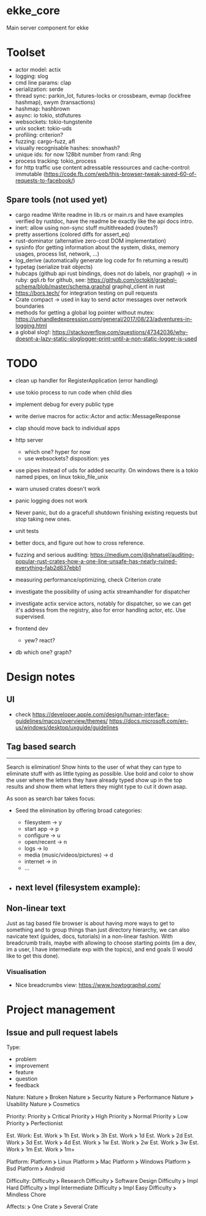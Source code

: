 # ekke_core
Main server component for ekke


# Toolset

  - actor model: actix
  - logging: slog
  - cmd line params: clap
  - serialization: serde
  - thread sync: parkin_lot, futures-locks or crossbeam, evmap (lockfree hashmap), swym (transactions)
  - hashmap: hashbrown
  - async: io tokio, stdfutures
  - websockets: tokio-tungstenite
  - unix socket: tokio-uds
  - profiling: criterion?
  - fuzzing: cargo-fuzz, afl
  - visually recognisable hashes: snowhash?
  - unique ids: for now 128bit number from rand::Rng
  - process tracking: tokio_process
  - for http traffic use content adressable ressources and cache-control: immutable (https://code.fb.com/web/this-browser-tweak-saved-60-of-requests-to-facebook/)

## Spare tools (not used yet)

  - cargo readme Write readme in lib.rs or main.rs and have examples verified by rustdoc, have the readme be exactly like the api docs intro.
  - inert: allow using non-sync stuff multithreaded (routes?)
  - pretty assertions (colored diffs for assert_eq)
  - rust-dominator (alternative zero-cost DOM implementation)
  - sysinfo (for getting information about the system, disks, memory usages, process list, network, ...)
  - log_derive (automatically generate log code for fn returning a result)
  - typetag (serialize trait objects)
  - hubcaps (github api rust bindings, does not do labels, nor graphql) -> in ruby: gqli.rb
    for github, see: https://github.com/octokit/graphql-schema/blob/master/schema.graphql
    graphql_client in rust
  - https://bors.tech/ for integration testing on pull requests
  - Crate compact -> used in kay to send actor messages over network boundaries
  - methods for getting a global log pointer without mutex: https://unhandledexpression.com/general/2017/08/23/adventures-in-logging.html
  - a global slog!: https://stackoverflow.com/questions/47342036/why-doesnt-a-lazy-static-sloglogger-print-until-a-non-static-logger-is-used

# TODO

- clean up handler for RegisterApplication (error handling)
- use tokio process to run code when child dies
- implement debug for every public type
- write derive macros for actix::Actor and actix::MessageResponse
- clap should move back to individual apps

- http server
  - which one? hyper for now
  - use websockets? disposition: yes

- use pipes instead of uds for added security. On windows there is a tokio named pipes, on linux tokio_file_unix

- warn unused crates doesn't work
- panic logging does not work
- Never panic, but do a gracefull shutdown finishing existing requests but stop taking new ones.
- unit tests
- better docs, and figure out how to cross reference.
- fuzzing and serious auditing: https://medium.com/@shnatsel/auditing-popular-rust-crates-how-a-one-line-unsafe-has-nearly-ruined-everything-fab2d837ebb1
- measuring performance/optimizing, check Criterion crate
- investigate the possibility of using actix streamhandler for dispatcher
- investigate actix service actors, notably for dispatcher, so we can get it's address from the registry, also for error handling actor, etc. Use supervised.



- frontend dev
  - yew? react?

- db
  which one? graph?


# Design notes

## UI

 - check https://developer.apple.com/design/human-interface-guidelines/macos/overview/themes/
         https://docs.microsoft.com/en-us/windows/desktop/uxguide/guidelines

## Tag based search
-------------------

Search is elimination! Show hints to the user of what they can type to eliminate stuff with as little typing as possible.
Use bold and color to show the user where the letters they have already typed show up in the top results and show them
what letters they might type to cut it down asap.

As soon as search bar takes focus:
- Seed the elimination by offering broad categories:
  - filesystem -> y
  - start app  -> p
  - configure  -> u
  - open/recent -> n
  - logs        -> lo
  - media (music/videos/pictures) -> d
  - internet    -> in
  - ...

- next level (filesystem example):
  -

## Non-linear text
Just as tag based file browser is about having more ways to get to something and to group things than just directory hierarchy, we can also navicate text (guides, docs, tutorials) in a non-linear fashion. With breadcrumb trails, maybe with allowing to choose starting points (im a dev, im a user, I have intermediate exp with the topics), and end goals (I would like to get this done).

### Visualisation
- Nice breadcrumbs view: https://www.howtographql.com/

# Project management

## Issue and pull request labels

Type:
  - problem
  - improvement
  - feature
  - question
  - feedback

Nature:
Nature ⦔ Broken
Nature ⦔ Security
Nature ⦔ Performance
Nature ⦔ Usability
Nature ⦔ Cosmetics


Priority:
Priority ⦔ Critical
Priority ⦔ High
Priority ⦔ Normal
Priority ⦔ Low
Priority ⦔ Perfectionist


Est. Work:
Est. Work ⦔ 1h
Est. Work ⦔ 3h
Est. Work ⦔ 1d
Est. Work ⦔ 2d
Est. Work ⦔ 3d
Est. Work ⦔ 4d
Est. Work ⦔ 1w
Est. Work ⦔ 2w
Est. Work ⦔ 3w
Est. Work ⦔ 1m
Est. Work ⦔ 1m+


Platform:
Platform ⦔ Linux
Platform ⦔ Mac
Platform ⦔ Windows
Platform ⦔ Bsd
Platform ⦔ Android


Difficulty:
Difficulty ⦔ Research
Difficulty ⦔ Software Design
Difficulty ⦔ Impl Hard
Difficulty ⦔ Impl Intermediate
Difficulty ⦔ Impl Easy
Difficulty ⦔ Mindless Chore

Affects:
⦔ One Crate
⦔ Several Crate
